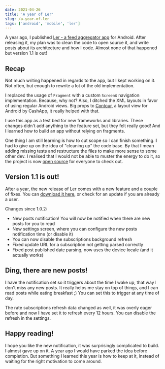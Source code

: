 ```yaml
---
date: 2021-04-26
title: 'A year of Ler'
slug: /a-year-of-ler
tags: ['android', 'mobile', 'ler']
---
```


A year ago, I published [Ler - a feed aggregator app](https://luisramos.dev/ler-rss-aggregator-for-android) for Android. After releasing it, my plan was to clean the code to open source it, and write posts about its architecture and how I code. Almost none of that happened but version 1.1 is out!

## Recap

Not much writing happened in regards to the app, but I kept working on it. Not often, but enough to rewrite a lot of the old implementation.

I replaced the usage of `Fragment` with a custom `Screen`s navigation implementation. Because, why not? Also, I ditched the XML layouts in favor of using regular Android views. Big props to [Contour](https://github.com/cashapp/contour), a layout view for Android by CashApp, it really helped with that.

I use this app as a test bed for new frameworks and libraries. These changes didn't add anything to the feature set, but they felt really good! And I learned how to build an app without relying on fragments.

One thing I am still learning is how to cut scope so I can finish something. I had to give up on the idea of "cleaning up" the code base. By that I mean adding missing tests and restructure the files to make more sense to some other dev. I realised that I would not be able to muster the energy to do it, so the project is now [open source](https://github.com/Orgmir/ler-android) for everyone to check out.

## Version 1.1 is out!

After a year, the new release of Ler comes with a new feature and a couple of fixes. You can [download it here](https://play.google.com/store/apps/details?id=app.luisramos.ler), or check for an update if you are already a user.

Changes since 1.0.2:

- New posts notification! You will now be notified when there are new posts for you to read
- New settings screen, where you can configure the new posts notification time (or disable it)
- You can now disable the subscriptions background refresh
- Fixed update URL for a subscription not getting parsed correctly
- Fixed post published date parsing, now uses the device locale (and it actually works)

## Ding, there are new posts!

I have the notification set so it triggers about the time I wake up, that way I don't miss any new posts. It really helps me stay on top of things, and I can read posts while eating breakfast ;) You can set this to trigger at any time of day.

The rate subscriptions refresh data changed as well, it was overly eager before and now I have set it to refresh every 12 hours. You can disable the refresh in the settings.

## Happy reading!

I hope you like the new notification, it was surprisingly complicated to build. I almost gave up on it. A year ago I would have parked the idea before completion. But something I learned this year is how to keep at it, instead of waiting for the right motivation to come around.
